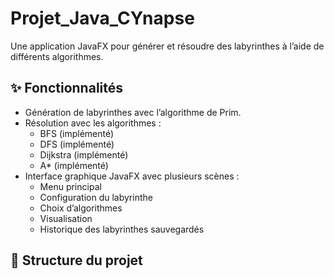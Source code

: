 # Projet_Java_CYnapse

Une application JavaFX pour générer et résoudre des labyrinthes à l’aide de différents algorithmes.

## ✨ Fonctionnalités

- Génération de labyrinthes avec l’algorithme de Prim.
- Résolution avec les algorithmes :
  - BFS (implémenté)
  - DFS (implémenté)
  - Dijkstra (implémenté)
  - A* (implémenté)
- Interface graphique JavaFX avec plusieurs scènes :
  - Menu principal
  - Configuration du labyrinthe
  - Choix d’algorithmes
  - Visualisation
  - Historique des labyrinthes sauvegardés 

## 📁 Structure du projet


